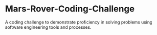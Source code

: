 # Mars-Rover-Coding-Challenge
A coding challenge to demonstrate proficiency in solving problems using software engineering tools and processes.
